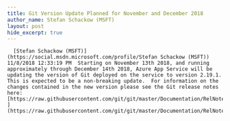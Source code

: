 ```yaml
---
title: Git Version Update Planned for November and December 2018
author_name: Stefan Schackow (MSFT)
layout: post
hide_excerpt: true
---
```

      [Stefan Schackow (MSFT)](https://social.msdn.microsoft.com/profile/Stefan Schackow (MSFT))  11/8/2018 12:33:19 PM  Starting on November 13th 2018, and running approximately through December 14th 2018, Azure App Service will be updating the version of Git deployed on the service to version 2.19.1. This is expected to be a non-breaking update.  For information on the changes contained in the new version please see the Git release notes here: [https://raw.githubusercontent.com/git/git/master/Documentation/RelNotes/2.19.1.txt ](https://raw.githubusercontent.com/git/git/master/Documentation/RelNotes/2.19.1.txt)     